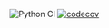   ![Python CI](https://github.com/marouki32/mta_alert_bot_pro/actions/workflows/ci.yml/badge.svg)
  [![codecov](https://codecov.io/gh/marouki32/mta_alert_bot_pro/graph/badge.svg?token=T8YT9PREQT)](https://codecov.io/gh/marouki32/mta_alert_bot_pro)
